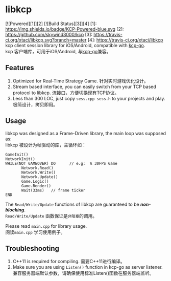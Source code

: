 # libkcp
[![Powered][1]][2] [![Build Status][3]][4]
[1]: https://img.shields.io/badge/KCP-Powered-blue.svg
[2]: https://github.com/skywind3000/kcp
[3]: https://travis-ci.org/xtaci/libkcp.svg?branch=master
[4]: https://travis-ci.org/xtaci/libkcp
kcp client session library for iOS/Android, compatible with [kcp-go](https://github.com/xtaci/kcp-go).    
kcp 客户端库，可用于iOS/Android, 与[kcp-go](https://github.com/xtaci/kcp-go)兼容。        

## Features
1. Optimized for Real-Time Strategy Game. 针对实时游戏优化设计。
2. Stream based interface, you can easily switch from your TCP based protocol to libkcp. 流接口，方便切换现有TCP协议。
3. Less than 300 LOC, just copy ```sess.cpp sess.h``` to your projects and play. 极简设计，拷贝即用。

## Usage
libkcp was designed as a Frame-Driven library, the main loop was supposed as:       
libkcp 被设计为帧驱动的库，主循环如：     
```
GameInit()
NetworkInit()
WHILE(NOT GAMEOVER) DO      // e.g:  A 30FPS Game
       Network.Read()
       Network.Write()
       Network.Update()
       Game.Logic()
       Game.Render()
       Wait(33ms)   // frame ticker
END
```

The ```Read/Write/Update``` functions of libkcp are guaranteed to be ***non-blocking***.       
```Read/Write/Update``` 函数保证是```非阻塞```的调用。       

Please read ```main.cpp``` for library usage.        
阅读```main.cpp``` 学习使用例子。      

## Troubleshooting
1. C++11 is required for compiling.  需要C++11进行编译。       
2. Make sure you are using ```Listen()``` function in kcp-go as server listener.   兼容服务器端默认参数，请确保使用标准Listen()函数在服务器端监听。
